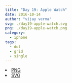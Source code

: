 ```yaml
---
title: "Day 19: Apple Watch"
date: 2016-10-14
author: "vijay verma"
svg: ./day19-apple-watch.svg
png: ./day19-apple-watch.png
category:
  - iphone
tags:
  - dot
  - grid
  - single
---
```

<li><a href="./day19-apple-watch.png" download className="btn-png">PNG</a></li>
<li><a href="./day19-apple-watch.svg" download className="btn-svg">SVG</a></li>
